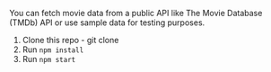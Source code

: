 You can fetch movie data from a public API like The Movie Database (TMDb) API or use sample data for testing purposes.

1. Clone this repo - git clone
2. Run `npm install`
3. Run `npm start`
